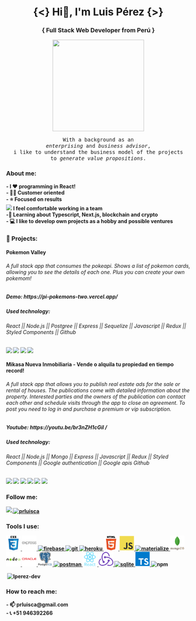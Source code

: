 <h1 align="center"> {<} Hi👋, I'm Luis Pérez {>} </h1>
<h3 align="center">{ Full Stack Web Developer from Perú }</h3>

<p align="center">
  <img align="middle" src="https://media.giphy.com/media/26AHqZycSplGWWPAI/giphy.gif" width="250" height="250" />
</p>

  <p align="center" >
  <samp>
    With a background as an<br/>
    <em>enterprising</em> and <em>business advisor</em>,<br/>
    i like to understand the business model of the projects <br/>
    to <em>generate value  propositions</em>.
  </samp>
  <br/>
</p>

<h3 align="left">About me:</h3>

<b>- I ❤️ programming in React!</b><br/>
<b>- 👨🏻 Customer oriented </b><br/>
<b>- ⭐️ Focused on results </b><br/>
<b><img src="https://media.giphy.com/media/LnQjpWaON8nhr21vNW/giphy.gif" width="30"> I feel comfortable working in a team</b><br/>
<b>-🌱 Learning about Typescript, Next.js, blockchain and crypto<br/>
<b>- 💻 I like to develop own projects as a hobby and possible ventures</b><br/>
  
<h3 align="left">📌 Projects:</h3>  
<h4>Pokemon Valley</h4>
<h6>A full stack app that consumes the pokeapi. Shows a list of pokemon cards, allowing you to see the details of each one. Plus you can create your own pokemom!</h6>

  <h5>Demo: https://pi-pokemons-two.vercel.app/</h5>
  <h5>Used technology:</h5>
  <h6> React || Node.js || Postgree || Express || Sequelize || Javascript || Redux || Styled Components || Github </h6>
  <img src='https://res.cloudinary.com/real-estate-ads/image/upload/v1658435544/github/poke_portada_m8asf8.png' height="220" />
  <img src='https://res.cloudinary.com/real-estate-ads/image/upload/v1658437246/github/poke_home_lhrhqa.png' height="220" />
  <img src='https://res.cloudinary.com/real-estate-ads/image/upload/v1658436850/github/poke_details_elz58z.png' height="220" />
  <img src='https://res.cloudinary.com/real-estate-ads/image/upload/v1658436859/github/poke_create_iamrt8.png' height="220" />
  
<h4>Mikasa Nueva Inmobiliaria - Vende o alquila tu propiedad en tiempo record!</h4>

<h6> A full stack app that allows you to publish real estate ads for the sale or rental of houses. The publications come with detailed information about the property. Interested parties and the owners of the publication can contact each other and schedule visits through the app to close an agreement. To post you need to log in and purchase a premium or vip subscription.</h6>

<h5>Youtube: https://youtu.be/br3nZH1cGiI /</h5>

<div><h5>Used technology:</h5>
  <h6> React || Node.js || Mongo || Express || Javascript || Redux || Styled Components || Google authentication || Google apis Github </h6></div>
    <img src='https://res.cloudinary.com/real-estate-ads/image/upload/v1658439471/github/mikasa_portada_nhpxne.png' height="220" />
  <img src='https://res.cloudinary.com/real-estate-ads/image/upload/v1658439471/github/mikasa_home_em8w4q.png' height="220" />
  <img src='https://res.cloudinary.com/real-estate-ads/image/upload/v1658439470/github/mikasa_details_guqax9.png' height="220" />
  <img src='https://res.cloudinary.com/real-estate-ads/image/upload/v1658439470/github/mikasa_favs_tpbkr0.png' height="220" />
  <img src='https://res.cloudinary.com/real-estate-ads/image/upload/v1658439907/github/mikasa_map_hyy9ti.png' height="220" />
  <img src='https://res.cloudinary.com/real-estate-ads/image/upload/v1658439469/github/mikasa_planes_bltic2.png' height="220" />
  
<h3 align="left">Follow me:</h3>
<p align="left">
<a href="https://www.linkedin.com/in/luisperez-fullstack/" target="blank">
  <img src="https://www.freeiconspng.com/uploads/linkedin-logo-3.png" width="32" />
</a>
<a href="https://twitter.com/prluisca" target="blank"><img align="center" src="https://raw.githubusercontent.com/rahuldkjain/github-profile-readme-generator/master/src/images/icons/Social/twitter.svg" alt="prluisca" height="30" width="40" /></a>
</p>

<h3 align="left">Tools I use:</h3>
<p align="left"> <a href="https://www.w3schools.com/css/" target="_blank" rel="noreferrer"> <img src="https://raw.githubusercontent.com/devicons/devicon/master/icons/css3/css3-original-wordmark.svg" alt="css3" width="40" height="40"/> </a> 
  <a href="https://expressjs.com" target="_blank" rel="noreferrer"> <img src="https://raw.githubusercontent.com/devicons/devicon/master/icons/express/express-original-wordmark.svg" alt="express" width="40" height="40"/> </a> <a href="https://firebase.google.com/" target="_blank" rel="noreferrer"> <img src="https://www.vectorlogo.zone/logos/firebase/firebase-icon.svg" alt="firebase" width="40" height="40"/> </a> <a href="https://git-scm.com/" target="_blank" rel="noreferrer"> <img src="https://www.vectorlogo.zone/logos/git-scm/git-scm-icon.svg" alt="git" width="40" height="40"/> </a> <a href="https://heroku.com" target="_blank" rel="noreferrer"> <img src="https://www.vectorlogo.zone/logos/heroku/heroku-icon.svg" alt="heroku" width="40" height="40"/> </a> <a href="https://www.w3.org/html/" target="_blank" rel="noreferrer"> <img src="https://raw.githubusercontent.com/devicons/devicon/master/icons/html5/html5-original-wordmark.svg" alt="html5" width="40" height="40"/> </a> <a href="https://developer.mozilla.org/en-US/docs/Web/JavaScript" target="_blank" rel="noreferrer"> <img src="https://raw.githubusercontent.com/devicons/devicon/master/icons/javascript/javascript-original.svg" alt="javascript" width="40" height="40"/> </a> <a href="https://materializecss.com/" target="_blank" rel="noreferrer"> <img src="https://raw.githubusercontent.com/prplx/svg-logos/5585531d45d294869c4eaab4d7cf2e9c167710a9/svg/materialize.svg" alt="materialize" width="40" height="40"/> </a> <a href="https://www.mongodb.com/" target="_blank" rel="noreferrer"> <img src="https://raw.githubusercontent.com/devicons/devicon/master/icons/mongodb/mongodb-original-wordmark.svg" alt="mongodb" width="40" height="40"/> </a> <a href="https://nodejs.org" target="_blank" rel="noreferrer"> <img src="https://raw.githubusercontent.com/devicons/devicon/master/icons/nodejs/nodejs-original-wordmark.svg" alt="nodejs" width="40" height="40"/> </a> <a href="https://www.oracle.com/" target="_blank" rel="noreferrer"> <img src="https://raw.githubusercontent.com/devicons/devicon/master/icons/oracle/oracle-original.svg" alt="oracle" width="40" height="40"/> </a> <a href="https://www.postgresql.org" target="_blank" rel="noreferrer"> <img src="https://raw.githubusercontent.com/devicons/devicon/master/icons/postgresql/postgresql-original-wordmark.svg" alt="postgresql" width="40" height="40"/> </a> <a href="https://postman.com" target="_blank" rel="noreferrer"> <img src="https://www.vectorlogo.zone/logos/getpostman/getpostman-icon.svg" alt="postman" width="40" height="40"/> </a> <a href="https://reactjs.org/" target="_blank" rel="noreferrer"> <img src="https://raw.githubusercontent.com/devicons/devicon/master/icons/react/react-original-wordmark.svg" alt="react" width="40" height="40"/> </a> <a href="https://redux.js.org" target="_blank" rel="noreferrer"> <img src="https://raw.githubusercontent.com/devicons/devicon/master/icons/redux/redux-original.svg" alt="redux" width="40" height="40"/> </a> <a href="https://www.sqlite.org/" target="_blank" rel="noreferrer"> <img src="https://www.vectorlogo.zone/logos/sqlite/sqlite-icon.svg" alt="sqlite" width="40" height="40"/> </a> <a href="https://www.typescriptlang.org/" target="_blank" rel="noreferrer"> <img src="https://raw.githubusercontent.com/devicons/devicon/master/icons/typescript/typescript-original.svg" alt="typescript" width="40" height="40"/> </a> <img src="https://user-images.githubusercontent.com/75188489/180305224-236c68ff-2d92-4aa7-82aa-1be744af3c76.png" alt="npm" />
 </p>

 <p>&nbsp;<img align="center" src="https://github-readme-stats.vercel.app/api?username=lperez-dev&show_icons=true&locale=en" alt="lperez-dev" /></p>
  
 <h3 align="left">How to reach me:</h3>
  - 📫 prluisca@gmail.com <br/>
  - 📞 +51 946392266
